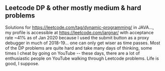 Leetcode DP & other mostly medium & hard problems
---

Solutions for https://leetcode.com/tag/dynamic-programming/ in JAVA..., my profile is accessible at https://leetcode.com/jargnar/ with acceptance rate ~41% as of Jan 2020 because I used the submit button as a proxy debugger in much of 2018-19... one can only get wiser as time passes. Most of the DP problems are quite hard and take many days of thinking, some times I cheat by going on YouTube -- these days, there are a lot of enthusiastic people on YouTube walking through Leetcode problems. Life is good, I suppose.
